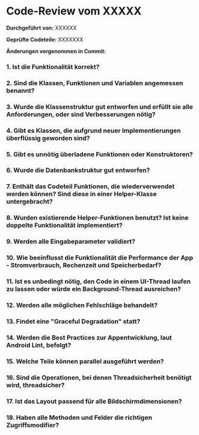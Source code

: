 # Code-Review vom XXXXX

**Durchgeführt von:**  XXXXXX

**Geprüfte Codeteile:** XXXXXXX

**Änderungen vorgenommen in Commit:** 

### 1. Ist die Funktionalität korrekt?


### 2. Sind die Klassen, Funktionen und Variablen angemessen benannt?


### 3. Wurde die Klassenstruktur gut entworfen und erfüllt sie alle Anforderungen, oder sind Verbesserungen nötig?


### 4. Gibt es Klassen, die aufgrund neuer Implementierungen überflüssig geworden sind?


### 5. Gibt es unnötig überladene Funktionen oder Konstruktoren?


### 6. Wurde die Datenbankstruktur gut entworfen?


### 7. Enthält das Codeteil Funktionen, die wiederverwendet werden können? Sind diese in einer Helper-Klasse untergebracht?


### 8. Wurden existierende Helper-Funktionen benutzt? Ist keine doppelte Funktionalität implementiert?


### 9. Werden alle Eingabeparameter validiert?


### 10. Wie beeinflusst die Funktionalität die Performance der App - Stromverbrauch, Rechenzeit und Speicherbedarf?


### 11. Ist es unbedingt nötig, den Code in einem UI-Thread laufen zu lassen oder würde ein Background-Thread ausreichen?


### 12. Werden alle möglichen Fehlschläge behandelt?


### 13. Findet eine "Graceful Degradation" statt?


### 14. Werden die Best Practices zur Appentwicklung, laut Android Lint, befolgt?


### 15. Welche Teile können parallel ausgeführt werden?


### 16. Sind die Operationen, bei denen Threadsicherheit benötigt wird, threadsicher?


### 17. Ist das Layout passend für alle Bildschirmdimensionen?


### 18. Haben alle Methoden und Felder die richtigen Zugriffsmodifier?
